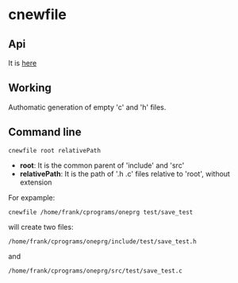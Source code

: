 cnewfile
=========

Api
---

It is [here](http://localhost/dmcgi/CDoc/?*cnewfile)


Working
-------

Authomatic generation of empty 'c' and 'h' files.

Command line
------------

```text
cnewfile root relativePath
```
- **root**: It is the common parent of 'include' and 'src'
- **relativePath**: It is the path of '.h .c' files relative to 'root',
  without extension

For expample:
```text
cnewfile /home/frank/cprograms/oneprg test/save_test
```
will create two files:

```text
/home/frank/cprograms/oneprg/include/test/save_test.h
```
and
```text
/home/frank/cprograms/oneprg/src/test/save_test.c
```
